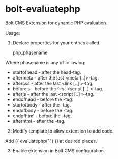 bolt-evaluatephp
================

Bolt CMS Extension for dynamic PHP evaluation.

Usage:

1. Declare properties for your entries called
	
	php_phasename

Where phasename is any of following:

  * startofhead - after the head-tag.
  * aftermeta - after the last &lt;meta [..]&gt;-tag.
  * aftercss - after the last <link [..] >-tag.
  * beforejs - before the first <script [..] >-tag.
  * afterjs - after the last <script [..] >-tag.
  * endofhead - before the </head>-tag.
  * startofbody - after the <body>-tag.
  * endofbody - before the </body>-tag.
  * endofhtml - before the </html>-tag.
  * afterhtml - after the </html>-tag.
  
2. Modify template to allow extension to add code.

Add {{ evaluatephp("<phasename>") }} at desired places.

3. Enable extension in Bolt CMS configuration.
